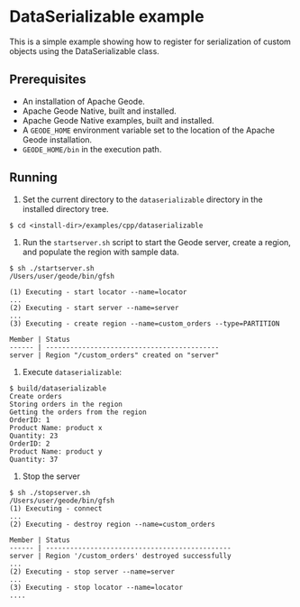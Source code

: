 # DataSerializable example
This is a simple example showing how to register for serialization of custom objects using the DataSerializable class.

## Prerequisites
* An installation of Apache Geode.
* Apache Geode Native, built and installed.
* Apache Geode Native examples, built and installed.
* A `GEODE_HOME` environment variable set to the location of the Apache Geode installation.
* `GEODE_HOME/bin` in the execution path.

## Running
1. Set the current directory to the `dataserializable` directory in the installed directory tree.

  ```
  $ cd <install-dir>/examples/cpp/dataserializable
  ```

1. Run the `startserver.sh` script to start the Geode server, create a region, and populate the region with sample data.

  ```
  $ sh ./startserver.sh
  /Users/user/geode/bin/gfsh

  (1) Executing - start locator --name=locator
  ...
  (2) Executing - start server --name=server
  ...
  (3) Executing - create region --name=custom_orders --type=PARTITION

  Member | Status
  ------ | -------------------------------------------
  server | Region "/custom_orders" created on "server"
  ```

1. Execute `dataserializable`:

  ```
  $ build/dataserializable
  Create orders
  Storing orders in the region
  Getting the orders from the region
  OrderID: 1
  Product Name: product x
  Quantity: 23
  OrderID: 2
  Product Name: product y
  Quantity: 37
  ```

1. Stop the server

  ```
  $ sh ./stopserver.sh
  /Users/user/geode/bin/gfsh
  (1) Executing - connect
  ...
  (2) Executing - destroy region --name=custom_orders

  Member | Status
  ------ | ----------------------------------------------
  server | Region '/custom_orders' destroyed successfully
  ...
  (2) Executing - stop server --name=server
  ...
  (3) Executing - stop locator --name=locator
  ....
  ```
